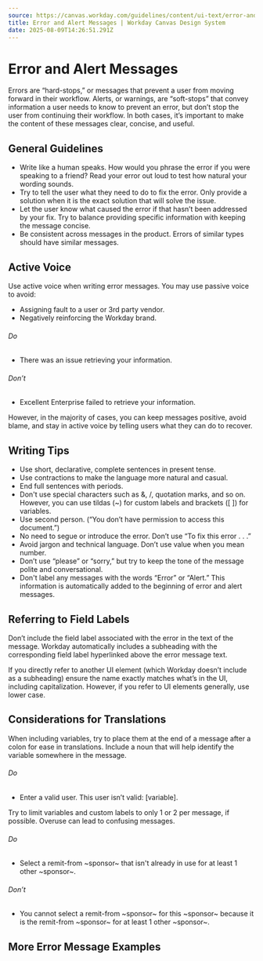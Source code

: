 ```yaml
---
source: https://canvas.workday.com/guidelines/content/ui-text/error-and-alert-messages
title: Error and Alert Messages | Workday Canvas Design System
date: 2025-08-09T14:26:51.291Z
---
```

# Error and Alert Messages

Errors are “hard-stops,” or messages that prevent a user from moving forward in their workflow.
Alerts, or warnings, are “soft-stops” that convey information a user needs to know to prevent an
error, but don’t stop the user from continuing their workflow. In both cases, it’s important to make
the content of these messages clear, concise, and useful.

## General Guidelines

- Write like a human speaks. How would you phrase the error if you were speaking to a friend? Read
your error out loud to test how natural your wording sounds.
- Try to tell the user what they need to do to fix the error. Only provide a solution when it is the
exact solution that will solve the issue.
- Let the user know what caused the error if that hasn’t been addressed by your fix. Try to balance
providing specific information with keeping the message concise.
- Be consistent across messages in the product. Errors of similar types should have similar
messages.

## Active Voice

Use active voice when writing error messages. You may use passive voice to avoid:

- Assigning fault to a user or 3rd party vendor.
- Negatively reinforcing the Workday brand.

###### Do

- There was an issue retrieving your information.

###### Don’t

- Excellent Enterprise failed to retrieve your information.

However, in the majority of cases, you can keep messages positive, avoid blame, and stay in active
voice by telling users what they can do to recover.

## Writing Tips

- Use short, declarative, complete sentences in present tense.
- Use contractions to make the language more natural and casual.
- End full sentences with periods.
- Don't use special characters such as &, /, quotation marks, and so on. However, you can use tildas
(~) for custom labels and brackets ([ ]) for variables.
- Use second person. (“You don’t have permission to access this document.”)
- No need to segue or introduce the error. Don’t use “To fix this error . . .”
- Avoid jargon and technical language. Don’t use value when you mean number.
- Don’t use “please” or “sorry,” but try to keep the tone of the message polite and conversational.
- Don't label any messages with the words “Error” or “Alert.” This information is automatically
added to the beginning of error and alert messages.

## Referring to Field Labels

Don’t include the field label associated with the error in the text of the message. Workday
automatically includes a subheading with the corresponding field label hyperlinked above the error
message text.

If you directly refer to another UI element (which Workday doesn’t include as a subheading) ensure
the name exactly matches what’s in the UI, including capitalization. However, if you refer to UI
elements generally, use lower case.

## Considerations for Translations

When including variables, try to place them at the end of a message after a colon for ease in
translations. Include a noun that will help identify the variable somewhere in the message.

###### Do

- Enter a valid user. This user isn’t valid: [variable].

Try to limit variables and custom labels to only 1 or 2 per message, if possible. Overuse can lead
to confusing messages.

###### Do

- Select a remit-from ~sponsor~ that isn't already in use for at least 1 other ~sponsor~.

###### Don’t

- You cannot select a remit-from ~sponsor~ for this ~sponsor~ because it is the remit-from ~sponsor~
for at least 1 other ~sponsor~.

## More Error Message Examples